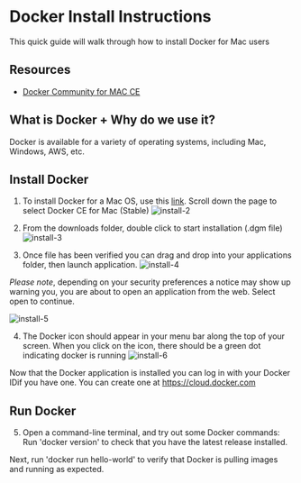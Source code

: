 # Docker Install Instructions

This quick guide will walk through how to install Docker for Mac users

## Resources
* [Docker Community for MAC CE](https://store.docker.com/editions/community/docker-ce-desktop-mac)

## What is Docker + Why do we use it? 

Docker is available for a variety of operating systems, including Mac, Windows, AWS, etc. 


## Install Docker 
1. To install Docker for a Mac OS, use this [link](https://store.docker.com/editions/community/docker-ce-desktop-mac). Scroll down the page to select Docker CE for Mac (Stable)
![install-2](https://user-images.githubusercontent.com/7362321/35658635-4eb04e74-06d0-11e8-8258-30c63c1cb7b2.png)

2. From the downloads folder, double click to start installation (.dgm file)
![install-3](https://user-images.githubusercontent.com/7362321/35658636-4ebca34a-06d0-11e8-8470-6b87fc01b086.png)

3. Once file has been verified you can drag and drop into your applications folder, then launch application.
![install-4](https://user-images.githubusercontent.com/7362321/35658637-4ece0a2c-06d0-11e8-9066-fccb115bc951.png)

<i>Please note</i>, depending on your security preferences a notice may show up warning you, you are about to open an application from the web. Select open to continue. 

![install-5](https://user-images.githubusercontent.com/7362321/35658638-4edeb1b0-06d0-11e8-8bef-4b7b5ad9143d.png)

4. The Docker icon should appear in your menu bar along the top of your screen. When you click on the icon, there should be a green dot indicating docker is running
![install-6](https://user-images.githubusercontent.com/7362321/35658925-a6a1b0ae-06d1-11e8-8948-f4efc70962ab.png)


Now that the Docker application is installed you can log in with your Docker IDif you have one. You can create one at https://cloud.docker.com

## Run Docker
5. Open a command-line terminal, and try out some Docker commands: 
Run 'docker version' to check that you have the latest release installed.

Next, run 'docker run hello-world' to verify that Docker is pulling images and running as expected.










